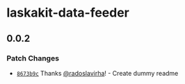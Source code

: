 # laskakit-data-feeder

## 0.0.2

### Patch Changes

- [`8673b9c`](https://github.com/radoslavirha/ha-addons/commit/8673b9ccf36db0a961e8a62d932d3899b4e1e7e6) Thanks [@radoslavirha](https://github.com/radoslavirha)! - Create dummy readme
